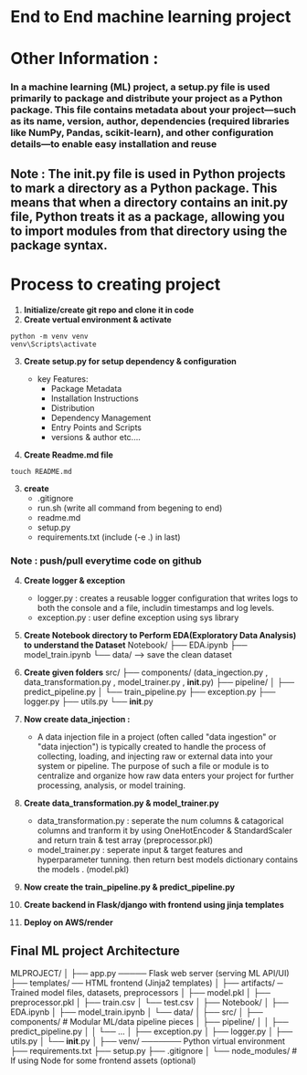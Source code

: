 # End to End machine learning project

# Other Information : 
### In a machine learning (ML) project, a setup.py file is used primarily to package and distribute your project as a Python package. This file contains metadata about your project—such as its name, version, author, dependencies (required libraries like NumPy, Pandas, scikit-learn), and other configuration details—to enable easy installation and reuse

## Note : The __init__.py file is used in Python projects to mark a directory as a Python package. This means that when a directory contains an __init__.py file, Python treats it as a package, allowing you to import modules from that directory using the package syntax.

# Process to creating project
1. **Initialize/create git repo and clone it in code**
2. **Create vertual environment & activate**
```
python -m venv venv
venv\Scripts\activate
```
3. **Create setup.py for setup dependency & configuration**
    - key Features:
      - Package Metadata
      - Installation Instructions
      - Distribution
      - Dependency Management
      - Entry Points and Scripts
      - versions & author    etc....

4. **Create Readme.md file**
```
touch README.md
```

3. **create**
    - .gitignore
    - run.sh (write all command from begening to end)
    - readme.md
    - setup.py 
    - requirements.txt (include (-e .) in last)
### Note : push/pull everytime code on github

4. **Create logger & exception**
    - logger.py : creates a reusable logger configuration that writes logs to both the console and a file, includin 
                  timestamps and log levels.
    - exception.py : user define exception using sys library

5. **Create Notebook directory to Perform EDA(Exploratory Data Analysis) to understand the Dataset**
    Notebook/
        ├── EDA.ipynb
        ├── model_train.ipynb
        └── data/               --> save the clean dataset

6. **Create given folders**
    src/
    ├── components/ (data_ingection.py , data_transformation.py , model_trainer.py , __init__.py)
    ├── pipeline/
    │     ├── predict_pipeline.py
    │     └── train_pipeline.py
    ├── exception.py
    ├── logger.py
    ├── utils.py
    └── __init__.py

7. **Now create data_injection :** 
    - A data injection file in a project (often called "data ingestion" or "data injection") is typically created to handle the process of collecting, loading, and injecting raw or external data into your system or pipeline. The purpose of such a file or module is to centralize and organize how raw data enters your project for further processing, analysis, or model training.

8. **Create data_transformation.py & model_trainer.py**
    - data_transformation.py : seperate the num columns & catagorical columns and tranform it by using OneHotEncoder & StandardScaler and return train & test array (preprocessor.pkl)
    - model_trainer.py : seperate input & target features and hyperparameter tunning. then return best models dictionary contains the models . (model.pkl)
9. **Now create the train_pipeline.py & predict_pipeline.py**
10. **Create backend in Flask/django with frontend using jinja templates** 
11. **Deploy on AWS/render**

## Final ML project Architecture

MLPROJECT/
│
├── app.py ───── Flask web server (serving ML API/UI)
├── templates/ ── HTML frontend (Jinja2 templates)
│
├── artifacts/ ─ Trained model files, datasets, preprocessors
│     ├── model.pkl
│     ├── preprocessor.pkl
│     ├── train.csv
│     └── test.csv
│
├── Notebook/
│     ├── EDA.ipynb
│     ├── model_train.ipynb
│     └── data/
│
├── src/
│    ├── components/  # Modular ML/data pipeline pieces
│    ├── pipeline/
│    │     ├── predict_pipeline.py
│    │     └── ...
│    ├── exception.py
│    ├── logger.py
│    ├── utils.py
│    └── __init__.py
│
├── venv/ ─────── Python virtual environment
├── requirements.txt
├── setup.py
├── .gitignore
│
└── node_modules/  # If using Node for some frontend assets (optional)
